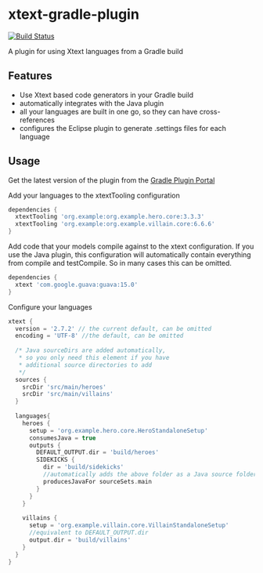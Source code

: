 xtext-gradle-plugin
===================

[![Build Status](https://oehme.ci.cloudbees.com/buildStatus/icon?job=xtext-gradle-plugin)](https://oehme.ci.cloudbees.com/job/xtext-gradle-plugin/)

A plugin for using Xtext languages from a Gradle build

Features
--------

- Use Xtext based code generators in your Gradle build
- automatically integrates with the Java plugin
- all your languages are built in one go, so they can have cross-references
- configures the Eclipse plugin to generate .settings files for each language

Usage
-----

Get the latest version of the plugin from the [Gradle Plugin Portal](http://plugins.gradle.org/plugin/org.xtext.xtext)

Add your languages to the xtextTooling configuration

```groovy
dependencies {
  xtextTooling 'org.example:org.example.hero.core:3.3.3'
  xtextTooling 'org.example:org.example.villain.core:6.6.6'
}
```

Add code that your models compile against to the xtext configuration. If you use the Java plugin, this configuration will automatically contain everything from compile and testCompile. So in many cases this can be omitted.

```groovy
dependencies {
  xtext 'com.google.guava:guava:15.0'
}
```

Configure your languages

```groovy
xtext {
  version = '2.7.2' // the current default, can be omitted
  encoding = 'UTF-8' //the default, can be omitted
  
  /* Java sourceDirs are added automatically,
   * so you only need this element if you have
   * additional source directories to add
   */
  sources {
    srcDir 'src/main/heroes'
    srcDir 'src/main/villains'
  }
  
  languages{
    heroes {
      setup = 'org.example.hero.core.HeroStandaloneSetup'
      consumesJava = true
      outputs {
        DEFAULT_OUTPUT.dir = 'build/heroes'
        SIDEKICKS {
          dir = 'build/sidekicks'
          //automatically adds the above folder as a Java source folder for the main sourceSet
          producesJavaFor sourceSets.main
        }
      }
    }
    
    villains {
      setup = 'org.example.villain.core.VillainStandaloneSetup'
      //equivalent to DEFAULT_OUTPUT.dir
      output.dir = 'build/villains'
    }
  }
}
```
